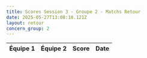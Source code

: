 ```yaml
---
title: Scores Session 3 - Groupe 2 - Matchs Retour
date: 2025-05-27T13:08:18.121Z
layout: retour
concern_group: 2
---
```




| Équipe 1 | Équipe 2 | Score | Date |
|----------|----------|-------|------|

